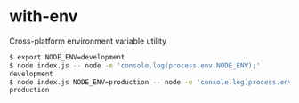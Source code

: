 # with-env

Cross-platform environment variable utility

```sh
$ export NODE_ENV=development
$ node index.js -- node -e 'console.log(process.env.NODE_ENV);'
development
$ node index.js NODE_ENV=production -- node -e 'console.log(process.env.NODE_ENV);'
production
```
